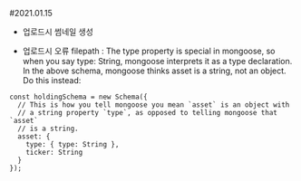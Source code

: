 #2021.01.15

- 업로드시 썸네일 생성

- 업로드시 오류 filepath :
  The type property is special in mongoose, so when you say type: String, mongoose interprets it as a type declaration. In the above schema, mongoose thinks asset is a string, not an object. Do this instead:

```
const holdingSchema = new Schema({
  // This is how you tell mongoose you mean `asset` is an object with
  // a string property `type`, as opposed to telling mongoose that `asset`
  // is a string.
  asset: {
    type: { type: String },
    ticker: String
  }
});
```
